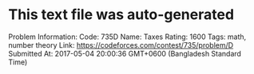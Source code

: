# This text file was auto-generated

Problem Information:
Code: 735D
Name: Taxes
Rating: 1600
Tags: math, number theory
Link: https://codeforces.com/contest/735/problem/D
Submitted At: 2017-05-04 20:00:36 GMT+0600 (Bangladesh Standard Time)